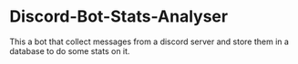 # Discord-Bot-Stats-Analyser

This a bot that collect messages from a discord server and store them in a database to do some stats on it.